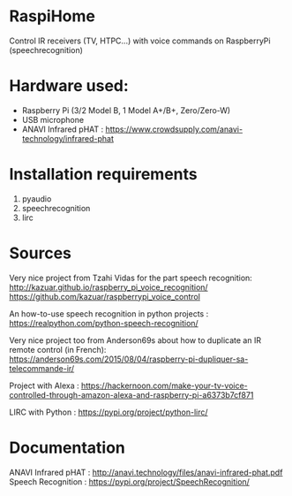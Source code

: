 # RaspiHome
Control IR receivers (TV, HTPC...) with voice commands on RaspberryPi (speechrecognition)

# Hardware used:

- Raspberry Pi (3/2 Model B, 1 Model A+/B+, Zero/Zero-W)
- USB microphone
- ANAVI Infrared pHAT : https://www.crowdsupply.com/anavi-technology/infrared-phat

# Installation requirements

1. pyaudio
2. speechrecognition
3. lirc

# Sources

Very nice project from Tzahi Vidas for the part speech recognition:
http://kazuar.github.io/raspberry_pi_voice_recognition/
https://github.com/kazuar/raspberrypi_voice_control

An how-to-use speech recognition in python projects :
https://realpython.com/python-speech-recognition/

Very nice project too from Anderson69s about how to duplicate an IR remote control (in French):
https://anderson69s.com/2015/08/04/raspberry-pi-dupliquer-sa-telecommande-ir/

Project with Alexa :
https://hackernoon.com/make-your-tv-voice-controlled-through-amazon-alexa-and-raspberry-pi-a6373b7cf871

LIRC with Python :
https://pypi.org/project/python-lirc/

# Documentation

ANAVI Infrared pHAT : http://anavi.technology/files/anavi-infrared-phat.pdf
Speech Recognition : https://pypi.org/project/SpeechRecognition/

